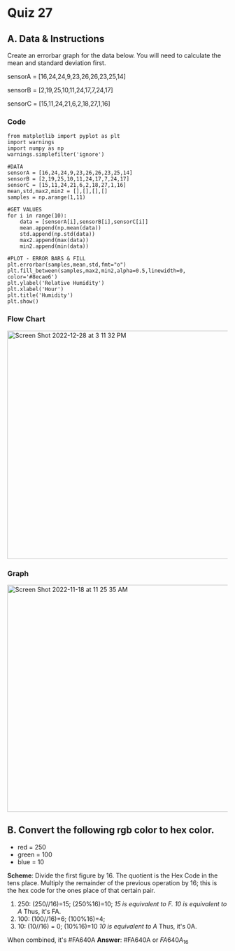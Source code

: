 # Quiz 27

## A. Data & Instructions
Create an errorbar graph for the data below. You will need to calculate the mean and standard deviation first.

sensorA = [16,24,24,9,23,26,26,23,25,14]

sensorB = [2,19,25,10,11,24,17,7,24,17]

sensorC = [15,11,24,21,6,2,18,27,1,16]



### Code
```
from matplotlib import pyplot as plt
import warnings
import numpy as np
warnings.simplefilter('ignore')

#DATA
sensorA = [16,24,24,9,23,26,26,23,25,14]
sensorB = [2,19,25,10,11,24,17,7,24,17]
sensorC = [15,11,24,21,6,2,18,27,1,16]
mean,std,max2,min2 = [],[],[],[]
samples = np.arange(1,11)

#GET VALUES
for i in range(10):
    data = [sensorA[i],sensorB[i],sensorC[i]]
    mean.append(np.mean(data))
    std.append(np.std(data))
    max2.append(max(data))
    min2.append(min(data))

#PLOT - ERROR BARS & FILL
plt.errorbar(samples,mean,std,fmt="o")
plt.fill_between(samples,max2,min2,alpha=0.5,linewidth=0, color='#8ecae6')
plt.ylabel('Relative Humidity')
plt.xlabel('Hour')
plt.title('Humidity')
plt.show()
```

### Flow Chart
<img width="522" alt="Screen Shot 2022-12-28 at 3 11 32 PM" src="https://user-images.githubusercontent.com/113817801/209773188-12cd3442-caa6-4f88-88b4-8b9dbd46750b.png">



### Graph
<img width="519" alt="Screen Shot 2022-11-18 at 11 25 35 AM" src="https://user-images.githubusercontent.com/113817801/202602504-50fa9142-3da0-4c21-b029-4c7c20968457.png">

## B. Convert the following rgb color to hex color.
* red = 250
* green = 100
* blue = 10

**Scheme**: Divide the first figure by 16. The quotient is the Hex Code in the tens place. Multiply the remainder of the previous operation by 16; this is the hex code for the ones place of that certain pair.

1. 250: (250//16)=15; (250%16)=10;
*15 is equivalent to F. 10 is equivalent to A* Thus, it's FA.
2. 100: (100//16)=6; (100%16)=4;
3. 10: (10//16) = 0; (10%16)=10
*10 is equivalent to A* Thus, it's 0A.

When combined, it's #FA640A
**Answer**: #FA640A or $FA640A_{16}$
